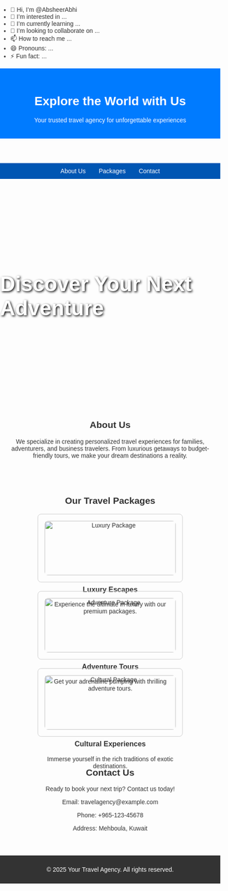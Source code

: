 - 👋 Hi, I’m @AbsheerAbhi
- 👀 I’m interested in ...
- 🌱 I’m currently learning ...
- 💞️ I’m looking to collaborate on ...
- 📫 How to reach me ...
- 😄 Pronouns: ...
- ⚡ Fun fact: ...

<!---
AbsheerAbhi/AbsheerAbhi is a ✨ special ✨ repository because its `README.md` (this file) appears on your GitHub profile.
You can click the Preview link to take a look at your changes.
--->
<!DOCTYPE html>
<html lang="en">
<head>
    <meta charset="UTF-8">
    <meta name="viewport" content="width=device-width, initial-scale=1.0">
    <title>Your Travel Agency</title>
    <style>
        body {
            font-family: Arial, sans-serif;
            margin: 0;
            padding: 0;
            color: #333;
        }
        header {
            background: #007BFF;
            color: white;
            padding: 20px;
            text-align: center;
        }
        nav {
            display: flex;
            justify-content: center;
            background: #0056b3;
            padding: 10px 0;
        }
        nav a {
            color: white;
            text-decoration: none;
            margin: 0 15px;
        }
        nav a:hover {
            text-decoration: underline;
        }
        .hero {
            background: url('https://via.placeholder.com/1920x500') no-repeat center center/cover;
            height: 500px;
            display: flex;
            align-items: center;
            justify-content: center;
            color: white;
            text-shadow: 2px 2px 5px black;
        }
        .hero h1 {
            font-size: 3rem;
        }
        section {
            padding: 20px;
            text-align: center;
        }
        .packages {
            display: flex;
            flex-wrap: wrap;
            justify-content: center;
            gap: 20px;
        }
        .package {
            border: 1px solid #ccc;
            border-radius: 8px;
            padding: 15px;
            width: 300px;
        }
        .package img {
            width: 100%;
            border-radius: 8px;
        }
        footer {
            background: #333;
            color: white;
            text-align: center;
            padding: 10px 0;
            margin-top: 20px;
        }
    </style>
</head>
<body>

<header>
    <h1>Explore the World with Us</h1>
    <p>Your trusted travel agency for unforgettable experiences</p>
</header>

<nav>
    <a href="#about">About Us</a>
    <a href="#packages">Packages</a>
    <a href="#contact">Contact</a>
</nav>

<div class="hero">
    <h1>Discover Your Next Adventure</h1>
</div>

<section id="about">
    <h2>About Us</h2>
    <p>We specialize in creating personalized travel experiences for families, adventurers, and business travelers. From luxurious getaways to budget-friendly tours, we make your dream destinations a reality.</p>
</section>

<section id="packages">
    <h2>Our Travel Packages</h2>
    <div class="packages">
        <div class="package">
            <img src="https://via.placeholder.com/300x200" alt="Luxury Package">
            <h3>Luxury Escapes</h3>
            <p>Experience the ultimate in luxury with our premium packages.</p>
        </div>
        <div class="package">
            <img src="https://via.placeholder.com/300x200" alt="Adventure Package">
            <h3>Adventure Tours</h3>
            <p>Get your adrenaline pumping with thrilling adventure tours.</p>
        </div>
        <div class="package">
            <img src="https://via.placeholder.com/300x200" alt="Cultural Package">
            <h3>Cultural Experiences</h3>
            <p>Immerse yourself in the rich traditions of exotic destinations.</p>
        </div>
    </div>
</section>

<section id="contact">
    <h2>Contact Us</h2>
    <p>Ready to book your next trip? Contact us today!</p>
    <p>Email: travelagency@example.com</p>
    <p>Phone: +965-123-45678</p>
    <p>Address: Mehboula, Kuwait</p>
</section>

<footer>
    <p>&copy; 2025 Your Travel Agency. All rights reserved.</p>
</footer>

</body>
</html>


